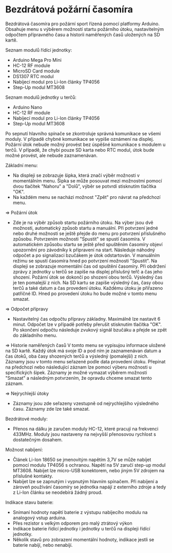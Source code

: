 # Bezdrátová požární časomíra
Bezdrátová časomíra pro požární sport řízená pomocí platformy Arduino. Obsahuje menu s výběrem možností startu požárního útoku, nastavitelným odpočtem přípravného času a historii naměřených časů uložených na SD kartě.

Seznam modulů řídící jednotky:
- Arduino Mega Pro Mini
- HC-12 RF module
- MicroSD Card module
- DS1307 RTC modul
- Nabíjecí modul pro Li-Ion články TP4056
- Step-Up modul MT3608

Seznam modulů jednotky u terčů:
- Arduino Nano
- HC-12 RF module
- Nabíjecí modul pro Li-Ion články TP4056
- Step-Up modul MT3608
 
      
Po sepnutí hlavního spínače se zkontroluje správná komunikace se všemi moduly. V případě chybné komunikace se vypíše oznámení na displej. Požární útok nebude možný provést bez úspěšné komunikace s modulem u terčů. V případě, že chybí pouze SD karta nebo RTC modul, útok bude možné provést, ale nebude zaznamenávan. 

Základní menu:

- Na displeji se zobrazuje šipka, která značí výběr možnosti v momentálním menu. Šipka se může posouvat mezi možnostmi pomocí dvou tlačítek "Nahoru" a "Dolů", výběr se potvrdí stisknutím tlačítka "OK".
- Na každém menu se nacházi možnost "Zpět" pro návrat na předchozí menu.

=> Požární útok
- Zde je na výběr způsob startu požárního útoku. Na výber jsou dvě možnosti, automatický způsob startu a manuální. Při potvrzení jedné nebo druhé možnosti se ještě přejde do menu pro potvrzení příslušného způsobu. Potvrzením možnosti "Spustit" se spustí časomíra. V automatickém způsobu startu se ještě před spuštěním časomíry objeví upozornění pro závodníky k připravení na start. Následuje náhodný odpočet a po signalizaci bzučákem je útok odstartován. V manuálním režimu se spustí časomíra hned po potvrzení možnosti "Spustit". Na displeji se zobrazuje momentální čas od spuštění časomíry. Při obdržení zprávy z jednotky u terčů se zapíše na displej příslušný teřč a čas jeho shození. Požární útok se dokončí po shození obou terčů. Výsledný čas je ten pomalejší z nich. Na SD kartu se zapíše výsledný čas, časy obou terčů a také datum a čas provedení útoku. Každému útoku je přiřazeno patřičné ID. Hned po provedení útoku ho bude možné v tomto menu smazat.

=> Odpočet přípravy
- Nastavitelný čas odpočtu přípravy základny. Maximálně lze nastavit 6 minut. Odpočet lze v případě potřeby přerušit stisknutím tlačítka "OK". Po skončení odpočtu následuje zvukový signál bzučáku a přejde se zpět do základního menu. 

=> Historie naměřených časů
V tomto menu se vypisujou informace uložené na SD kartě. Každý útok má svoje ID a pod ním je zaznamenávan datum a čas útoků, oba časy shozených terčů a výsledný (pomalejší) z nich. Záznamy jsou v tomto menu seřazené podle data provedení útoku. Přepínat na předchozí nebo následující záznam lze pomocí výberu možnosti u specifických šipek. Záznamy je možné vymazat výběrem možnosti "Smazat" a následným potvrzením, že opravdu chceme smazat tento záznam. 

=> Nejrychlejší útoky
- Záznamy jsou zde seřazeny vzestupně od nejrychlejšího výsledného času. Záznamy zde lze také smazat.


Bezdrátové moduly:

- Přenos na dálku je zaručen moduly HC-12, které pracují na frekvenci 433MHz. Moduly jsou nastaveny na nejvyšší přenosovou rychlost s dostatečným dosahem.

Možnost nabíjení:

- Článek Li-Ion 18650 se jmenovitým napětím 3,7V se může nabíjet pomocí modulu TP4056 s ochranou. Napětí na 5V zaručí step-up modul MT3608. Nabíjet lze micro-USB konektorem, nebo jiným 5V zdrojem na příslušné kontakty.
- Nabíjet lze se zapnutým i vypnutým hlavním spínačem. Při nabíjení a zároveň používání časomíry se jednotka napájí z externího zdroje a tedy z Li-Ion článku se neodebírá žádný proud.

Indikace stavu baterie:

- Snímaní hodnoty napětí baterie z výstupu nabíjecího modulu na analogový vstup arduina.
- Přes rezistor s velkým odporem pro malý ztrátový výkon
- Indikace baterie řídící jednotky i jednotky u terčů na displeji řídící jednotky.
- Několik stavů pro zobrazení momentální hodnoty, indikace jestli se baterie nabíjí, nebo nenabíjí.
